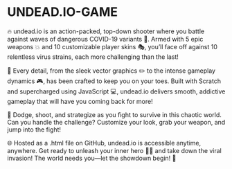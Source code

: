 # UNDEAD.IO-GAME

🔥 undead.io is an action-packed, top-down shooter where you battle against waves of dangerous COVID-19 variants 🦠. Armed with 5 epic weapons 💥 and 10 customizable player skins 🎭, you’ll face off against 10 relentless virus strains, each more challenging than the last!

🌟 Every detail, from the sleek vector graphics ✏️ to the intense gameplay dynamics 🎮, has been crafted to keep you on your toes. Built with Scratch and supercharged using JavaScript 💻, undead.io delivers smooth, addictive gameplay that will have you coming back for more!

🚀 Dodge, shoot, and strategize as you fight to survive in this chaotic world. Can you handle the challenge? Customize your look, grab your weapon, and jump into the fight!

🌐 Hosted as a .html file on GitHub, undead.io is accessible anytime, anywhere. Get ready to unleash your inner hero 🦸‍♂️ and take down the viral invasion! The world needs you—let the showdown begin! 🎯
